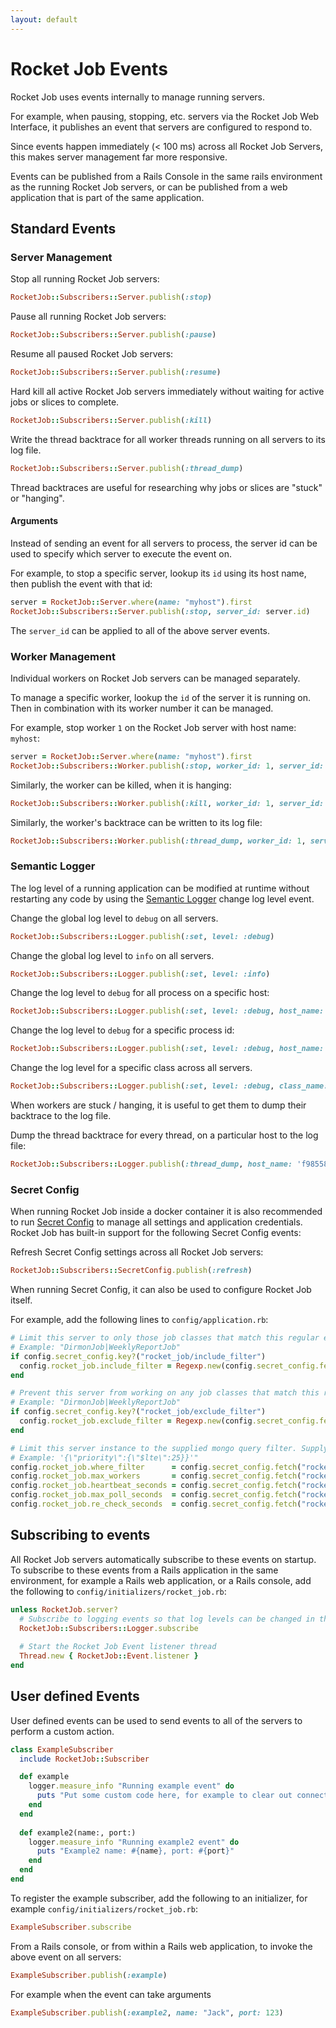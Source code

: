 ```yaml
---
layout: default
---
```


# Rocket Job Events

Rocket Job uses events internally to manage running servers.

For example, when pausing, stopping, etc. servers via the Rocket Job Web Interface, it publishes an event that
servers are configured to respond to. 

Since events happen immediately (< 100 ms) across all Rocket Job Servers, this makes server management far more 
responsive.

Events can be published from a Rails Console in the same rails environment as the running Rocket Job servers,
or can be published from a web application that is part of the same application.

## Standard Events

### Server Management

Stop all running Rocket Job servers:

~~~ruby
RocketJob::Subscribers::Server.publish(:stop)
~~~

Pause all running Rocket Job servers:

~~~ruby
RocketJob::Subscribers::Server.publish(:pause)
~~~

Resume all paused Rocket Job servers:

~~~ruby
RocketJob::Subscribers::Server.publish(:resume)
~~~

Hard kill all active Rocket Job servers immediately without waiting for active jobs or slices to complete.

~~~ruby
RocketJob::Subscribers::Server.publish(:kill)
~~~

Write the thread backtrace for all worker threads running on all servers to its log file. 

~~~ruby
RocketJob::Subscribers::Server.publish(:thread_dump)
~~~

Thread backtraces are useful for researching why jobs or slices are "stuck" or "hanging".

#### Arguments

Instead of sending an event for all servers to process, the server id can be used to specify which server
to execute the event on.

For example, to stop a specific server, lookup its `id` using its host name, then publish the event with that id:

~~~ruby
server = RocketJob::Server.where(name: "myhost").first
RocketJob::Subscribers::Server.publish(:stop, server_id: server.id)
~~~

The `server_id` can be applied to all of the above server events.

### Worker Management

Individual workers on Rocket Job servers can be managed separately.

To manage a specific worker, lookup the `id` of the server it is running on. Then in combination with its worker
number it can be managed.

For example, stop worker `1` on the Rocket Job server with host name: `myhost`:

~~~ruby
server = RocketJob::Server.where(name: "myhost").first
RocketJob::Subscribers::Worker.publish(:stop, worker_id: 1, server_id: server.id)
~~~

Similarly, the worker can be killed, when it is hanging:

~~~ruby
RocketJob::Subscribers::Worker.publish(:kill, worker_id: 1, server_id: server.id)
~~~

Similarly, the worker's backtrace can be written to its log file:

~~~ruby
RocketJob::Subscribers::Worker.publish(:thread_dump, worker_id: 1, server_id: server.id)
~~~

### Semantic Logger

The log level of a running application can be modified at runtime without restarting any code by using the
[Semantic Logger](https://logger.rocketjob.io) change log level event.

Change the global log level to `debug` on all servers.

~~~ruby
RocketJob::Subscribers::Logger.publish(:set, level: :debug)
~~~

Change the global log level to `info` on all servers.

~~~ruby
RocketJob::Subscribers::Logger.publish(:set, level: :info)
~~~

Change the log level to `debug` for all process on a specific host:

~~~ruby
RocketJob::Subscribers::Logger.publish(:set, level: :debug, host_name: "server1.company.com")
~~~

Change the log level to `debug` for a specific process id:

~~~ruby
RocketJob::Subscribers::Logger.publish(:set, level: :debug, host_name: "server1.company.com", pid: 34567)
~~~

Change the log level for a specific class across all servers.

~~~ruby
RocketJob::Subscribers::Logger.publish(:set, level: :debug, class_name: "RocketJob::Supervisor")
~~~

When workers are stuck / hanging, it is useful to get them to dump their backtrace to the log file.

Dump the thread backtrace for every thread, on a particular host to the log file:
~~~ruby
RocketJob::Subscribers::Logger.publish(:thread_dump, host_name: 'f98558c72ef7')
~~~

### Secret Config

When running Rocket Job inside a docker container it is also recommended to run [Secret Config](https://config.rocketjob.io) to manage all
settings and application credentials. Rocket Job has built-in support for the following Secret Config events:

Refresh Secret Config settings across all Rocket Job servers:

~~~ruby
RocketJob::Subscribers::SecretConfig.publish(:refresh)
~~~

When running Secret Config, it can also be used to configure Rocket Job itself.

For example, add the following lines to `config/application.rb`:

~~~ruby
# Limit this server to only those job classes that match this regular expression (case-insensitive).
# Example: "DirmonJob|WeeklyReportJob"
if config.secret_config.key?("rocket_job/include_filter")
  config.rocket_job.include_filter = Regexp.new(config.secret_config.fetch("rocket_job/include_filter"), true)
end

# Prevent this server from working on any job classes that match this regular expression (case-insensitive).
# Example: "DirmonJob|WeeklyReportJob"
if config.secret_config.key?("rocket_job/exclude_filter")
  config.rocket_job.exclude_filter = Regexp.new(config.secret_config.fetch("rocket_job/exclude_filter"), true)
end

# Limit this server instance to the supplied mongo query filter. Supply as a string in JSON format.
# Example: '{\"priority\":{\"$lte\":25}}'"
config.rocket_job.where_filter      = config.secret_config.fetch("rocket_job/where_filter", type: :json, default: nil)
config.rocket_job.max_workers       = config.secret_config.fetch("rocket_job/max_workers", type: :integer, default: 10)
config.rocket_job.heartbeat_seconds = config.secret_config.fetch("rocket_job/heartbeat_seconds", type: :float, default: 15.0)
config.rocket_job.max_poll_seconds  = config.secret_config.fetch("rocket_job/max_poll_seconds", type: :float, default: 5.0)
config.rocket_job.re_check_seconds  = config.secret_config.fetch("rocket_job/re_check_seconds", type: :float, default: 60.0)
~~~

## Subscribing to events

All Rocket Job servers automatically subscribe to these events on startup. To subscribe to these events from a Rails
application in the same environment, for example a Rails web application, or a Rails console, 
add the following to `config/initializers/rocket_job.rb`:

~~~ruby
unless RocketJob.server?
  # Subscribe to logging events so that log levels can be changed in this process
  RocketJob::Subscribers::Logger.subscribe
  
  # Start the Rocket Job Event listener thread
  Thread.new { RocketJob::Event.listener }
end
~~~

## User defined Events

User defined events can be used to send events to all of the servers to perform a custom action.

~~~ruby
class ExampleSubscriber
  include RocketJob::Subscriber

  def example
    logger.measure_info "Running example event" do
      puts "Put some custom code here, for example to clear out connection pools, etc..."
    end
  end
  
  def example2(name:, port:)
    logger.measure_info "Running example2 event" do
      puts "Example2 name: #{name}, port: #{port}"
    end
  end
end
~~~

To register the example subscriber, add the following to an initializer, for example `config/initializers/rocket_job.rb`:

~~~ruby
ExampleSubscriber.subscribe
~~~

From a Rails console, or from within a Rails web application, to invoke the above event on all servers:

~~~ruby
ExampleSubscriber.publish(:example)
~~~

For example when the event can take arguments

~~~ruby
ExampleSubscriber.publish(:example2, name: "Jack", port: 123)
~~~
